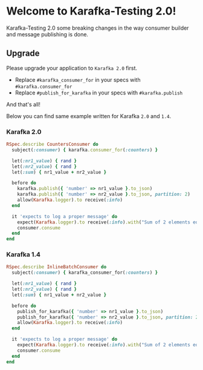 # Welcome to Karafka-Testing 2.0!

Karafka-Testing 2.0 some breaking changes in the way consumer builder and message publishing is done.

## Upgrade

Please upgrade your application to `Karafka 2.0` first.

- Replace `#karafka_consumer_for` in your specs with `#karafka.consumer_for`
- Replace `#publish_for_karafka` in your specs with `#karafka.publish`

And that's all!

Below you can find same example written for Karafka `2.0` and `1.4`.

### Karafka 2.0

```ruby
RSpec.describe CountersConsumer do
  subject(:consumer) { karafka.consumer_for(:counters) }

  let(:nr1_value) { rand }
  let(:nr2_value) { rand }
  let(:sum) { nr1_value + nr2_value }

  before do
    karafka.publish({ 'number' => nr1_value }.to_json)
    karafka.publish({ 'number' => nr2_value }.to_json, partition: 2)
    allow(Karafka.logger).to receive(:info)
  end

  it 'expects to log a proper message' do
    expect(Karafka.logger).to receive(:info).with("Sum of 2 elements equals to: #{sum}")
    consumer.consume
  end
end
```

### Karafka 1.4

```ruby
RSpec.describe InlineBatchConsumer do
  subject(:consumer) { karafka_consumer_for(:counters) }

  let(:nr1_value) { rand }
  let(:nr2_value) { rand }
  let(:sum) { nr1_value + nr2_value }

  before do
    publish_for_karafka({ 'number' => nr1_value }.to_json)
    publish_for_karafka({ 'number' => nr2_value }.to_json, partition: 2)
    allow(Karafka.logger).to receive(:info)
  end

  it 'expects to log a proper message' do
    expect(Karafka.logger).to receive(:info).with("Sum of 2 elements equals to: #{sum}")
    consumer.consume
  end
end
```
